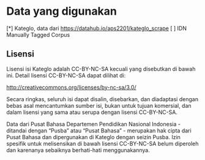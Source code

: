 # Data yang digunakan

[*] Kateglo, data dari https://datahub.io/aps2201/kateglo_scrape
[ ] IDN Manually Tagged Corpus

## Lisensi
Lisensi isi Kateglo adalah CC-BY-NC-SA kecuali yang disebutkan di bawah ini. Detail lisensi CC-BY-NC-SA dapat dilihat di:

http://creativecommons.org/licenses/by-nc-sa/3.0/

Secara ringkas, seluruh isi dapat disalin, disebarkan, dan diadaptasi dengan bebas asal mencantumkan sumber isi, bukan untuk tujuan komersial, dan dalam lisensi yang sama atau serupa dengan lisensi CC-BY-NC-SA.

Data dari Pusat Bahasa Departemen Pendidikan Nasional Indonesia - ditandai dengan “Pusba” atau “Pusat Bahasa” - merupakan hak cipta dari Pusat Bahasa dan dipergunakan di Kateglo dengan seizin Pusba. Izin spesifik untuk melisensikan di bawah lisensi CC-BY-NC-SA belum diperoleh dan karenanya sebaiknya berhati-hati menggunakannya.
